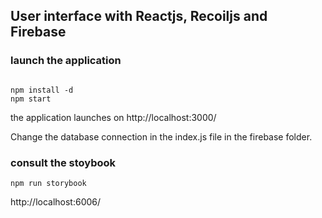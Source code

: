 ## User interface with Reactjs, Recoiljs and Firebase

### launch the application

```nodejs

npm install -d
npm start
```

the application launches on http://localhost:3000/

Change the database connection in the index.js file in the firebase folder.

### consult the stoybook

```
npm run storybook
```

http://localhost:6006/
